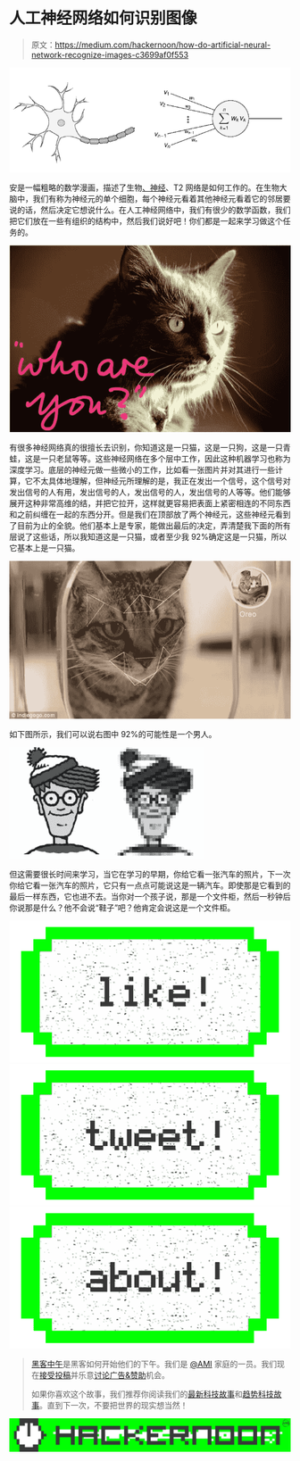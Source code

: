 # 人工神经网络如何识别图像

> 原文：<https://medium.com/hackernoon/how-do-artificial-neural-network-recognize-images-c3699af0f553>

![](img/60aebea95dbab5d8bda9bb363e7a1e39.png)

安是一幅粗略的数学漫画，描述了生物[、神经](https://hackernoon.com/tagged/biological)、T2 网络是如何工作的。在生物大脑中，我们有称为神经元的单个细胞，每个神经元看着其他神经元看着它的邻居要说的话，然后决定它想说什么。在人工神经网络中，我们有很少的数学函数，我们把它们放在一些有组织的结构中，然后我们说好吧！你们都是一起来学习做这个任务的。

![](img/ca6e1d46901f74daba3acd551f97e007.png)

有很多神经网络真的很擅长去识别，你知道这是一只猫，这是一只狗，这是一只青蛙，这是一只老鼠等等。这些神经网络在多个层中工作，因此这种机器学习也称为深度学习。底层的神经元做一些微小的工作，比如看一张图片并对其进行一些计算，它不太具体地理解，但神经元所理解的是，我正在发出一个信号，这个信号对发出信号的人有用，发出信号的人，发出信号的人，发出信号的人等等。他们能够展开这种非常高维的结，并把它拉开，这样就更容易把表面上紧密相连的不同东西和之前纠缠在一起的东西分开。但是我们在顶部放了两个神经元，这些神经元看到了目前为止的全貌。他们基本上是专家，能做出最后的决定，弄清楚我下面的所有层说了这些话，所以我知道这是一只猫，或者至少我 92%确定这是一只猫，所以它基本上是一只猫。

![](img/ede6442ba1e6a0a23bc29ae1943449f8.png)

如下图所示，我们可以说右图中 92%的可能性是一个男人。

![](img/703002dd7a4e41eb1e4544bcfcd7dbf2.png)

但这需要很长时间来学习，当它在学习的早期，你给它看一张汽车的照片，下一次你给它看一张汽车的照片，它只有一点点可能说这是一辆汽车。即使那是它看到的最后一样东西，它也进不去。当你对一个孩子说，那是一个文件柜，然后一秒钟后你说那是什么？他不会说“鞋子”吧？他肯定会说这是一个文件柜。

[![](img/50ef4044ecd4e250b5d50f368b775d38.png)](http://bit.ly/HackernoonFB)[![](img/979d9a46439d5aebbdcdca574e21dc81.png)](https://goo.gl/k7XYbx)[![](img/2930ba6bd2c12218fdbbf7e02c8746ff.png)](https://goo.gl/4ofytp)

> [黑客中午](http://bit.ly/Hackernoon)是黑客如何开始他们的下午。我们是 [@AMI](http://bit.ly/atAMIatAMI) 家庭的一员。我们现在[接受投稿](http://bit.ly/hackernoonsubmission)并乐意[讨论广告&赞助](mailto:partners@amipublications.com)机会。
> 
> 如果你喜欢这个故事，我们推荐你阅读我们的[最新科技故事](http://bit.ly/hackernoonlatestt)和[趋势科技故事](https://hackernoon.com/trending)。直到下一次，不要把世界的现实想当然！

![](img/be0ca55ba73a573dce11effb2ee80d56.png)